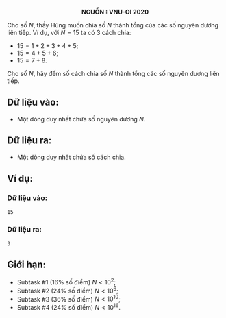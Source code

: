 **<center>NGUỒN : VNU-OI 2020</center>**

Cho số $N$, thầy Hùng muốn chia số $N$ thành tổng của các số nguyên dương liên tiếp. Ví dụ, với $N=15$ ta có $3$ cách chia:
- $15=1+2+3+4+5$;
- $15=4+5+6$;
- $15=7+8$.

Cho số $N$, hãy đếm số cách chia số $N$ thành tổng các số nguyên dương liên tiếp.

## Dữ liệu vào:
- Một dòng duy nhất chứa số nguyên dương $N$.

## Dữ liệu ra:
- Một dòng duy nhất chứa số cách chia.

## Ví dụ:
### Dữ liệu vào:
```
15
```

### Dữ liệu ra:
```
3
```

## Giới hạn:
- Subtask $\#1$ ($16\%$ số điểm) $N < 10^2$;
- Subtask $\#2$ ($24\%$ số điểm) $N < 10^6$;
- Subtask $\#3$ ($36\%$ số điểm) $N < 10^{10}$;
- Subtask $\#4$ ($24\%$ số điểm) $N < 10^16$.